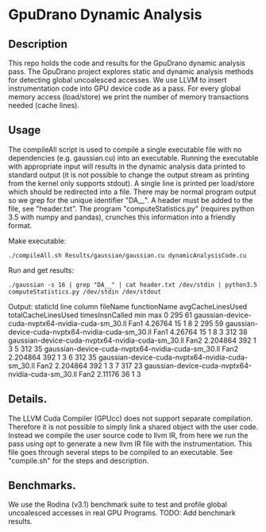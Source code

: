 # GpuDrano Dynamic Analysis

## Description
This repo holds the code and results for the GpuDrano dynamic analysis pass. The GpuDrano project explores static and dynamic analysis methods for detecting global uncoalesced accesses. We use LLVM to insert instrumentation code into GPU device code as a pass. For every global memory access (load/store) we print the number of memory transactions needed (cache lines).

## Usage
The compileAll script is used to compile a single executable file with no dependencies (e.g. gaussian.cu) into an executable. Running the executable with appropriate input will results in the dynamic analysis data printed to standard output (it is not possible to change the output stream as printing from the kernel only supports stdout). A single line is printed per load/store which should be redirected into a file. There may be normal program output so we grep for the unique identifier "DA__". A header must be added to the file, see "header.txt". The program "computeStatistics.py" (requires python 3.5 with numpy and pandas), crunches this information into a friendly format.

Make executable:
```
./compileAll.sh Results/gaussian/gaussian.cu dynamicAnalysisCode.cu
```

Run and get results:
```
./gaussian -s 16 | grep "DA__" | cat header.txt /dev/stdin | python3.5 computeStatistics.py /dev/stdin /dev/stdout
```

Output:
staticId        line    column  fileName        functionName    avgCacheLinesUsed       totalCacheLinesUsed     timesInsnCalled min max
0               295     61      gaussian-device-cuda-nvptx64-nvidia-cuda-sm_30.ll       Fan1                    4.26764         15  1 8
2               295     59      gaussian-device-cuda-nvptx64-nvidia-cuda-sm_30.ll       Fan1                    4.26764         15  1 8
3               312     38      gaussian-device-cuda-nvptx64-nvidia-cuda-sm_30.ll       Fan2                    2.204864        392 1 3
5               312     35      gaussian-device-cuda-nvptx64-nvidia-cuda-sm_30.ll       Fan2                    2.204864        392 1 3
6               312     35      gaussian-device-cuda-nvptx64-nvidia-cuda-sm_30.ll       Fan2                    2.204864        392 1 3
7               317     23      gaussian-device-cuda-nvptx64-nvidia-cuda-sm_30.ll       Fan2                    2.11176         36  1 3

## Details.
The LLVM Cuda Compiler (GPUcc) does not support separate compilation. Therefore it is not possible to simply link a shared object with the user code. Instead we compile the user source code to llvm IR, from here we run the pass using opt to generate a new llvm IR file with the instrumentation. This file goes through several steps to be compiled to an executable. See "compile.sh" for the steps and description.


## Benchmarks.
We use the Rodina (v3.1) benchmark suite to test and profile global uncoalesced accesses in real GPU Programs. TODO: Add benchmark results.